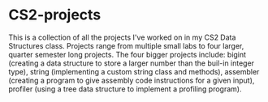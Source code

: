 # CS2-projects
This is a collection of all the projects I've worked on in my CS2 Data Structures class. 
Projects range from multiple small labs to four larger, quarter semester long projects.
The four bigger projects include: 
bigint (creating a data structure to store a larger number than the buil-in integer type),
string (implementing a custom string class and methods),
assembler (creating a program to give assembly code instructions for a given input),
profiler (using a tree data structure to implement a profiling program).
    
  

